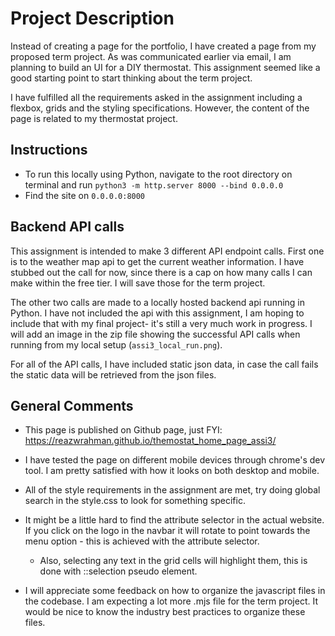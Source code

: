 # Project Description

Instead of creating a page for the portfolio, I have created a page from my proposed term project. As was communicated earlier via email, I am planning to build an UI for a DIY thermostat. This assignment seemed like a good starting point to start thinking about the term project.  

I have fulfilled all the requirements asked in the assignment including a flexbox, grids and the styling specifications. However, the content of the page is related to my thermostat project. 

## Instructions 
- To run this locally using Python, navigate to the root directory on terminal 
and run ```python3 -m http.server 8000 --bind 0.0.0.0 ``` 
- Find the site on ```0.0.0.0:8000```

## Backend API calls 

This assignment is intended to make 3 different API endpoint calls. First one is to the weather map api to get the current weather information. I have stubbed out the call for now, since there is a cap on how many calls I can make within the free tier. I will save those for the term project. 

The other two calls are made to a locally hosted backend api running in Python. I have not included the api with this assignment, I am hoping to include that with my final project- it's still a very much work in progress. I will add an image in the zip file showing the successful API calls when running from my local setup (```assi3_local_run.png```). 

For all of the API calls, I have included static json data, in case the call fails the static data will be retrieved from the json files.  

## General Comments 

- This page is published on Github page, just FYI: https://reazwrahman.github.io/themostat_home_page_assi3/ 

- I have tested the page on different mobile devices through chrome's dev tool. I am pretty satisfied with how it looks on both desktop and mobile. 

- All of the style requirements in the assignment are met, try doing global search in the style.css to look for something specific.

- It might be a little hard to find the attribute selector in the actual website. If you click on the logo in the navbar it will rotate to point towards the menu option - this is achieved with the attribute selector.    

    - Also, selecting any text in the grid cells will highlight them, this is done with ::selection pseudo element. 

- I will appreciate some feedback on how to organize the javascript files in the codebase. I am expecting a lot more .mjs file for the term project. It would be nice to know the industry best practices to organize these files. 

